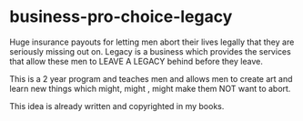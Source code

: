 # business-pro-choice-legacy
Huge insurance payouts for letting men abort their lives legally that they are seriously missing out on. Legacy is a business which provides the services that allow these men to LEAVE A LEGACY behind before they leave.

This is a 2 year program and teaches men and allows men to create art and learn new things which might, might , might make them NOT want to abort.

This idea is already written and copyrighted in my books.
